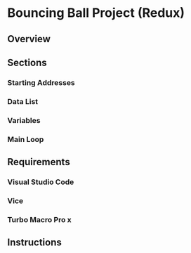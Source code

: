 # Bouncing Ball Project (Redux)

## Overview

## Sections

### Starting Addresses

### Data List

### Variables

### Main Loop

## Requirements

### Visual Studio Code

### Vice

### Turbo Macro Pro x

## Instructions

